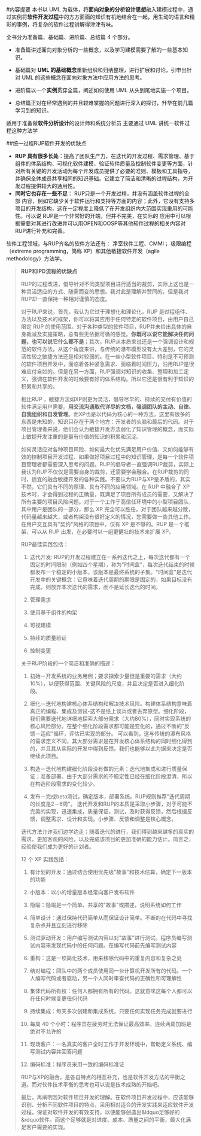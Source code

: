 #内容提要
本书以 UML 为载体，将**面向对象的分析设计思想**融入建模过程中，通过实例将**软件开发过程**中的方方面面的知识有机地结合在一起，用生动的语言和精彩的事例，将复杂的软件过程讲解得津津有味。

全书分为准备篇、基础篇、进阶篇、总结篇 4 个部分。

- 准备篇讲述面向对象分析的一些概念，以及学习建模需要了解的一些基本知识。

- 基础篇对 **UML 的基础概念**重新组织和归纳整理，进行扩展和讨论，引申出针对 UML 的这些概念在面向对象方法中应用方法的思考。

- 进阶篇以一个**实例**贯穿全篇，阐述如何使用 UML 从头到尾地实施一个项目。

- 总结篇正对在经常遇到的并且较难掌握的问题进行深入的探讨，升华在前几篇学习到的知识。

适用于准备做**软件分析设计**的设计师和系统分析员
主要通过 UML 讲统一软件过程这种方法学

##统一过程RUP软件开发的优缺点
- **RUP 具有很多长处**：提高了团队生产力，在迭代的开发过程、需求管理、基于组件的体系结构、可视化软件建模、验证软件质量及控制软件变更等方面，针对所有关键的开发活动为每个开发成员提供了必要的准则、模板和工具指导，并确保全体成员共享相同的知识基础。它建立了简洁和清晰的过程结构，为开发过程提供较大的通用性。
- **同时它也存在一些不足**： RUP只是一个开发过程，并没有涵盖软件过程的全部 内容，例如它缺少关于软件运行和支持等方面的内容；此外，它没有支持多项目的开发结构，这在一定程度上降低了在开发组织内大范围实现重用的可能性。可以说 RUP是一个非常好的开端，但并不完美，在实际的 应用中可以根据需要对其进行改进并可以用OPEN和OOSP等其他软件过程的相关内容对RUP进行补充和完善。

软件工程领域，与RUP齐名的软件方法还有：
净室软件工程、CMMI；
极限编程（extreme programming，简称 XP）和其他敏捷软件开发（agile methodology）方法学。

> **RUP和IPD流程的优缺点**
> 
> RUP的过程改进，倡导针对不同类型项目进行适当的裁剪，实际上这也是一种灵活适应的方式、随需而变的思想。我对此是理解并赞同的，但是我对RUP却一直保持一种相对谨慎的态度。
> 
> 对于RUP来说，首先，我认为它过于理想化和理论化，RUP 是过程组件、方法以及技术的框架，你可以将其应用于任何特定的软件项目，由用户自己限定 RUP 的使用范围。对于各种类型的软件项目，RUP并未给出具体的自身裁减及实施策略，总有些无依据可循的感觉。**你既可以说它能解决任何问题，也可以说它什么都不是**；其次，RUP从本质来说还是一个强调设计和规范的软件方法，从这个角度来讲，与传统的瀑布模型没有太大差别，它的灵活性较之敏捷方法还是相对较弱的。在一些小型软件项目、特别是不可预测的软件项目开发中，面临着各种紧急需求、面临着时间压力，沿用RUP是很难应付自如的。但是在另一方面，RUP强调对知识的收集、整理和加工定义，强调在软件开发的时候要有好的体系结构。所以它还是很有利于知识的积累和共享的。
> 
> 相比RUP ，敏捷方法如XP则更为灵活，倡导尽早的、持续的交付有价值的软件满足用户需要。**用交流沟通取代详尽的文档，强调团队的主动、自律、自我组织和自发管理**。而XP也是以代码为核心的一种方法，这里有很多的东西是未知的，知识只存在于两个地方：开发者的头脑和最后的代码。对于项目管理者来说，他们会认为敏捷开发方法弱化了知识管理的概念，而实际上敏捷开发注重的是最有价值的知识的积累和沉淀。
> 
> 如何灵活应对各种项目风险、如何最大化优先满足用户价值、又如何能够有效的控制项目开发过程、如果做好项目过程中的知识管理，是每一个软件项目管理者都需要深入思考的问题。RUP的倡导者一直强调RUP裁剪，实际上我认为RUP不仅仅是需要自身的裁剪，还需要学会融合。在RUP裁剪的同时，适宜的融合敏捷开发的各种实践。不要认为RUP与XP是矛盾的，其实不然，它们具有不同的原理、具有不同的应用领域。在 RUP 中融合了 XP 技术时，才会得到过程的正确量，既满足了项目所有成员的需要，又解决了所有主要的项目风险问题。对于一个工作于高信任环境中的小型项目团队，其中用户是团队的一部分，那么 XP 完全可以胜任。对于团队越来越分散，代码量越来越大，或者构架没有很好定义的情况，您需要做一些其他工作。在用户交互具有"契约"风格的项目中，仅有 XP 是不够的。RUP 是一个框架，可以从 RUP 出发，在必要时以一组更健壮的技术来扩展 XP。
> 
> RUP最佳实践包括：
> 
> 1. 迭代开发: RUP的开发过程建立在一系列迭代之上，每次迭代都有一个固定的时间限制（例如四个星期），称为"时间盒"，每次迭代结束的时候都发布一个稳定的小版本，该版本是最终系统的子集。"时间盒"是迭代开发中的关键概念：它意味着迭代周期的期限是固定的，如果目标没有完成，则放弃本次迭代的需求，而不是延长迭代的时间。
> 
> 2. 管理需求
> 
> 3. 使用基于组件的构架
> 
> 4. 可视建模
> 
> 5. 持续的质量验证
> 
> 6. 控制变更
> 
> 关于RUP阶段的一个简洁和准确的描述：
> 
> 1. 初始－开发系统的业务用例；要求探索少量但是重要的需求（大约10%），以便获得范围、关键风险的尺度，并且决定是否进入细化阶段。
> 
> 2. 细化－迭代地构建核心体系结构和解决技术风险。构建体系结构意味着真正的编程、集成及测试-这不是纸上谈兵或者丢弃原型。细化阶段，我们需要迭代地详细地探索大部分需求（大约80%），同时实现系统的核心风险部分。在整个细化阶段需求都可能是变化的，通过不断的"反馈－适应"循环，评估已实现的部分。
> 可以看到，这与传统的瀑布风格的需求定义不同，其大部分需求是在开发核心体系结构的同时细化得到的，并且其从实际的开发中得到反馈。我们也能够以此为据来决定是否继续此项目。
> 
> 3. 构造－迭代地构建细化阶段没有做的元素；迭代地集成和进行质量保证；准备部署。由于大部分需求的不稳定性已经在细化阶段澄清，所以在构造阶段需求的变化较少。
> 
> 4. 发布－完成beta测试，确定版本，部署系统。RUP规则推荐"迭代周期的长度是2－6周"。 迭代开发和RUP的本质是采取小步骤，对于可能不完美的实现，迅速集成，质量保证，测试，及时获得反馈，然后根据反馈，调整需求、设计和实现。小步骤、反馈和调整是核心概念。
> 
> 迭代方法允许我们边学边走；随着迭代的进行，我们得到越来越多的真实的需求，更加客观的风险，以及完成该项目的更加准确的能力估计。简言之，经验使我们成为更好的计划者。
> 
> 12 个 XP 实践包括：
> 
> 1. 有计划的开发：通过结合使用优先级"故事"和技术估算，确定下一版本的功能
> 
> 2. 小版本：以小的增量版本经常向客户发布软件
> 
> 3. 隐喻：隐喻是一个简单、共享的"故事"或描述，说明系统如何工作
> 
> 4. 简单设计：通过保持代码简单从而保证设计简单。不断的在代码中寻找复杂点并且立刻进行移除
> 
> 5. 测试驱动开发：用户编写测试内容以对"故事"进行测试。程序员编写测试内容来发现代码中的任何问题。在编写代码前先编写测试内容
> 
> 6. 重构：这是一项简化技术，用来移除代码中的重复内容和复杂之处
> 
> 7. 结对编程：团队中的两个成员使用同一台计算机开发所有的代码。一个人编写代码或者驱动，另一个人同时审查代码的正确性和可理解性
> 
> 8. 集体代码所有权：任何人都拥有所有的代码。这就意味这每个人都可以在任何时候变更任何代码
> 
> 9. 持续集成：每天多次创建和集成系统，只要任何实现任务完成就要进行
> 
> 10. 每周 40 个小时：程序员在疲劳时无法保证最高效率。连续两周加班是绝对不允许的
> 
> 11. 现场客户：一名真实的客户全时工作于开发环境中，帮助定义系统、编写测试内容并回答问题
> 
> 12. 编码标准：程序员采用一致的编码标准证
> 
> RUP与XP的融合，是各自特点的相互补充，也是软件开发方法的平衡之道。而对软件技术平衡的思考也可以说是技术成熟的开始吧。
> 
> 最后，再阐明我对软件项目开发的理解。在软件项目开发过程中，应该能够识别、分析不同软件项目的特点，采用相对适合的开发实践来适应软件开发过程，保证对软件开发的有效支持，以便能够创造出&ldquo足够好的&rdquo软件。而这个足够就是对进度、成本、质量之间的平衡，最大化满足客户需要的实现。